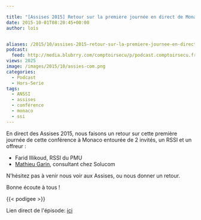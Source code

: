 ```yaml
---

title: "[Assises 2015] Retour sur la première journée en direct de Monaco"
date: 2015-10-01T08:20:45+00:00
author: lois


aliases: /2015/10/assises-2015-retour-sur-la-premiere-journee-en-direct-de-monaco/
podcast:
  feed: http://media.blubrry.com/comptoirsecu/p/podcast.comptoirsecu.fr/CSEC.HS06.2015-10-01.ASSISES2015_JOUR1.mp3
views: 2025
image: /images/2015/10/assies-com.png
categories:
  - Podcast
  - Hors-Serie
tags:
  - ANSSI
  - assises
  - conférence
  - monaco
  - ssi
---
```



En direct des Assises 2015, nous faisons un retour sur cette première journée de cette conférence à Monaco entourée de 2 invités, un RSSI et un offreur :

  * Farid Illikoud, RSSI du PMU
  * [Mathieu Garin](https://twitter.com/matthieugarin), consultant chez Solucom

N'hésitez pas à venir nous voir aux Assises, ou nous donner un retour.

Bonne écoute à tous !



{{< podigee >}}






Lien direct de l'épisode: [ici](http://podcast.comptoirsecu.fr/CSEC.HS06.2015-10-01.ASSISES2015_JOUR1.mp3)
